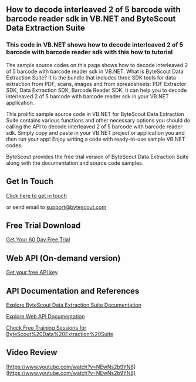 ## How to decode interleaved 2 of 5 barcode with barcode reader sdk in VB.NET and ByteScout Data Extraction Suite

### This code in VB.NET shows how to decode interleaved 2 of 5 barcode with barcode reader sdk with this how to tutorial

The sample source codes on this page shows how to decode interleaved 2 of 5 barcode with barcode reader sdk in VB.NET. What is ByteScout Data Extraction Suite? It is the bundle that includes three SDK tools for data extraction from PDF, scans, images and from spreadsheets: PDF Extractor SDK, Data Extraction SDK, Barcode Reader SDK. It can help you to decode interleaved 2 of 5 barcode with barcode reader sdk in your VB.NET application.

This prolific sample source code in VB.NET for ByteScout Data Extraction Suite contains various functions and other necessary options you should do calling the API to decode interleaved 2 of 5 barcode with barcode reader sdk.  Simply copy and paste in your VB.NET project or application you and then run your app! Enjoy writing a code with ready-to-use sample VB.NET codes.

ByteScout provides the free trial version of ByteScout Data Extraction Suite along with the documentation and source code samples.

## Get In Touch

[Click here to get in touch](https://bytescout.zendesk.com/hc/en-us/requests/new?subject=ByteScout%20Data%20Extraction%20Suite%20Question)

or send email to [support@bytescout.com](mailto:support@bytescout.com?subject=ByteScout%20Data%20Extraction%20Suite%20Question) 

## Free Trial Download

[Get Your 60 Day Free Trial](https://bytescout.com/download/web-installer?utm_source=github-readme)

## Web API (On-demand version)

[Get your free API key](https://pdf.co/documentation/api?utm_source=github-readme)

## API Documentation and References

[Explore ByteScout Data Extraction Suite Documentation](https://bytescout.com/documentation/index.html?utm_source=github-readme)

[Explore Web API Documentation](https://pdf.co/documentation/api?utm_source=github-readme)

[Check Free Training Sessions for ByteScout%20Data%20Extraction%20Suite](https://academy.bytescout.com/)

## Video Review

[https://www.youtube.com/watch?v=NEwNs2b9YN8](https://www.youtube.com/watch?v=NEwNs2b9YN8)